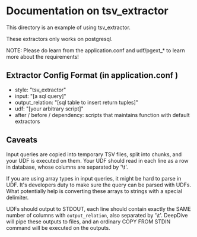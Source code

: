 Documentation on tsv_extractor
====

This directory is an example of using tsv_extractor.

These extractors only works on postgresql.

NOTE: Please do learn from the application.conf and udf/pgext_* to learn more about the requirements!



Extractor Config Format (in application.conf )
----
- style: "tsv_extractor"
- input: "[a sql query]"
- output_relation: "[sql table to insert return tuples]"
- udf: "[your arbitrary script]"
- after / before / dependency: scripts that maintains function with default extractors


Caveats
----

Input queries are copied into temporary TSV files, split into chunks, and your UDF is executed on them. Your UDF should read in each line as a row in database, whose columns are separated by '\t'.

If you are using array types in input queries, it might be hard to parse in UDF. It's developers duty to make sure the query can be parsed with UDFs. What potentially help is converting these arrays to strings with a special delimiter.

UDFs should output to STDOUT, each line should contain exactly the SAME number of columns with `output_relation`, also separated by '\t'. 
DeepDive will pipe these outputs to files, and an ordinary COPY FROM STDIN command will be executed on the outputs.

